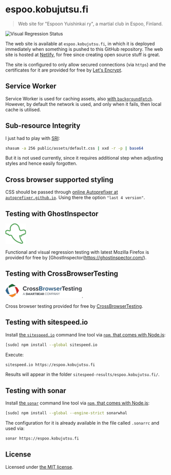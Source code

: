 # espoo.kobujutsu.fi

> Web site for "Espoon Yuishinkai ry", a martial club in Espoo, Finland.

![Visual Regression Status](https://api.ghostinspector.com/v1/suites/595b6dd7a66a5e53b4a3cd3d/status-badge)

The web site is available at `espoo.kobujutsu.fi`, in which it is deployed immediately when something is pushed to this GitHub repository.
The web site is hosted at [Netlify](https://www.netlify.com/), for free since creating open source stuff is great.

The site is configured to only allow secured connections (via `https`) and
the certificates for it are provided for free by [Let's Encrypt](https://letsencrypt.org/).

## Service Worker

Service Worker is used for caching assets, also
[with `backgroundFetch`](https://philna.sh/blog/2017/07/04/experimenting-with-the-background-fetch-api/).
However, by default the network is used, and only when it fails, then local cache is utilised.

## Sub-resource Integrity

I just had to play with [SRI](https://developer.mozilla.org/en-US/docs/Web/Security/Subresource_Integrity):

```sh
shasum -a 256 public/assets/default.css | xxd -r -p | base64
```

But it is not used currently, since it requires additional step when adjusting styles and hence easily forgotten.

## Cross browser supported styling

CSS should be passed through [online Autoprefixer at `autoprefixer.github.io`](https://autoprefixer.github.io/).
Using there the option `"last 4 version"`.

## Testing with GhostInspector

[![GhostInspector](ghostinspector-logo.png)](https://ghostinspector.com/)

Functional and visual regression testing with latest Mozilla Firefox is provided for free by
[GhostInspector(https://ghostinspector.com/).

## Testing with CrossBrowserTesting

[![CrossBrowserTesting](crossbrowsertesting-logo.png)](https://crossbrowsertesting.com/).

Cross browser testing provided for free by [CrossBrowserTesting](https://crossbrowsertesting.com/).

## Testing with sitespeed.io

Install [the `sitespeed.io`](https://www.sitespeed.io/documentation/sitespeed.io/) command line tool via [`npm`, that comes with Node.js](https://nodejs.org/en/download/):

```sh
[sudo] npm install --global sitespeed.io
```

Execute:

```sh
sitespeed.io https://espoo.kobujutsu.fi
```

Results will appear in the folder `sitespeed-results/espoo.kobujutsu.fi/`.

## Testing with sonar

Install [the `sonar`](https://sonarwhal.com/) command line tool via [`npm`, that comes with Node.js](https://nodejs.org/en/download/):

```sh
[sudo] npm install --global --engine-strict sonarwhal
```

The configuration for it is already available in the file called `.sonarrc` and used via:

```sh
sonar https://espoo.kobujutsu.fi
```

## License

Licensed under [the MIT license](LICENSE).
